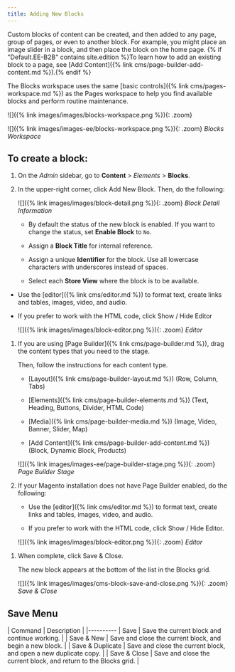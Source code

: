 ```yaml
---
title: Adding New Blocks
---
```


Custom blocks of content can be created, and then added to any page, group of pages, or even to another block. For example, you might place an image slider in a block, and then place the block on the home page. {% if "Default.EE-B2B" contains site.edition %}To learn how to add an existing block to a page, see [Add Content]({% link cms/page-builder-add-content.md %}).{% endif %}

The Blocks workspace uses the same [basic controls]({% link cms/pages-workspace.md %}) as the Pages workspace to help you find available blocks and perform routine maintenance.

<!--{% if "Default.CE Only" contains site.edition %}-->
![]({% link images/images/blocks-workspace.png %}){: .zoom}
<!--{% endif %}-->
<!--{% if "Default.EE-B2B" contains site.edition %}-->
![]({% link images/images-ee/blocks-workspace.png %}){: .zoom}
_Blocks Workspace_
<!--{% endif %}-->

## To create a block:

1. On the _Admin_ sidebar, go to **Content** > _Elements_ > **Blocks**.

1. In the upper-right corner, click <span class="btn">Add New Block</span>. Then, do the following:

   ![]({% link images/images/block-detail.png %}){: .zoom}
   _Block Detail Information_

   - By default the status of the new block is enabled. If you want to change the status, set **Enable Block** to `No`.

   - Assign a **Block Title** for internal reference.

   - Assign a unique **Identifier** for the block. Use all lowercase characters with underscores instead of spaces.

   - Select each **Store View** where the block is to be available.

<!--{% if "Default.CE Only" contains site.edition %}-->
   - Use the [editor]({% link cms/editor.md %}) to format text, create links and tables, images, video, and audio.

   - If you prefer to work with the  HTML code, click <span class="btn">Show / Hide Editor</span>

        ![]({% link images/images/block-editor.png %}){: .zoom}
        _Editor_

<!--{% endif %}-->
<!--{% if "Default.EE-B2B" contains site.edition %}-->
1. If you are using [Page Builder]({% link cms/page-builder.md %}), drag the content types that you need to the stage.

    Then, follow the instructions for each content type.

    - [Layout]({% link cms/page-builder-layout.md %}) (Row, Column, Tabs)

    - [Elements]({% link cms/page-builder-elements.md %}) (Text, Heading, Buttons, Divider, HTML Code)

    - [Media]({% link cms/page-builder-media.md %}) (Image, Video, Banner, Slider, Map)

    - [Add Content]({% link cms/page-builder-add-content.md %}) (Block, Dynamic Block, Products)

    ![]({% link images/images-ee/page-builder-stage.png %}){: .zoom}
    _Page Builder Stage_

1. If your Magento installation does not have Page Builder enabled, do the following:

    - Use the [editor]({% link cms/editor.md %}) to format text, create links and tables, images, video, and audio.

    - If you prefer to work with the  HTML code, click <span class="btn">Show / Hide Editor</span>.

    ![]({% link images/images/block-editor.png %}){: .zoom}
    _Editor_

<!--{% endif %}-->
1. When complete, click <span class="btn">Save & Close</span>.

    The new block appears at the bottom of the list in the Blocks grid.

    ![]({% link images/images/cms-block-save-and-close.png %}){: .zoom}
    _Save & Close_

## Save Menu

| Command | Description |
|----------
| Save | Save the current block and continue working. |
| Save & New | Save and close the current block, and begin a new block. |
| Save & Duplicate | Save and close the current block, and open a new duplicate copy. |
| Save & Close | Save and close the current block, and return to the Blocks grid. |

